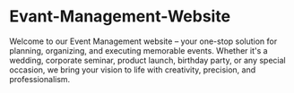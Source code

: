 # Evant-Management-Website
Welcome to our Event Management website – your one-stop solution for planning, organizing, and executing memorable events. Whether it's a wedding, corporate seminar, product launch, birthday party, or any special occasion, we bring your vision to life with creativity, precision, and professionalism.
